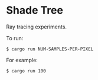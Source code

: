 # Shade Tree

Ray tracing experiments.

To run:
```
$ cargo run NUM-SAMPLES-PER-PIXEL
```

For example:
```
$ cargo run 100
```
